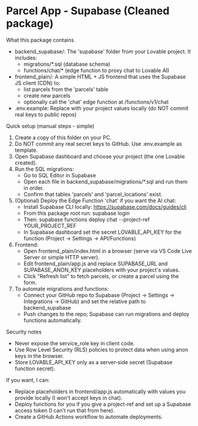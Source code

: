 Parcel App - Supabase (Cleaned package)
======================================

What this package contains
- backend_supabase/: The 'supabase' folder from your Lovable project. It includes:
  - migrations/*.sql  (database schema)
  - functions/chat/*  (edge function to proxy chat to Lovable AI)
- frontend_plain/: A simple HTML + JS frontend that uses the Supabase JS client (CDN) to:
  - list parcels from the 'parcels' table
  - create new parcels
  - optionally call the 'chat' edge function at /functions/v1/chat
- .env.example: Replace with your project values locally (do NOT commit real keys to public repos)

Quick setup (manual steps - simple)
1. Create a copy of this folder on your PC.
2. Do NOT commit any real secret keys to GitHub. Use .env.example as template.
3. Open Supabase dashboard and choose your project (the one Lovable created).
4. Run the SQL migrations:
   - Go to SQL Editor in Supabase
   - Open each file in backend_supabase/migrations/*.sql and run them in order.
   - Confirm that tables 'parcels' and 'parcel_locations' exist.
5. (Optional) Deploy the Edge Function 'chat' if you want the AI chat:
   - Install Supabase CLI locally: https://supabase.com/docs/guides/cli
   - From this package root run: supabase login
   - Then: supabase functions deploy chat --project-ref YOUR_PROJECT_REF
   - In Supabase dashboard set the secret LOVABLE_API_KEY for the function (Project -> Settings -> API/Functions)
6. Frontend:
   - Open frontend_plain/index.html in a browser (serve via VS Code Live Server or simple HTTP server).
   - Edit frontend_plain/app.js and replace SUPABASE_URL and SUPABASE_ANON_KEY placeholders with your project's values.
   - Click "Refresh list" to fetch parcels, or create a parcel using the form.
7. To automate migrations and functions:
   - Connect your GitHub repo to Supabase (Project -> Settings -> Integrations -> GitHub) and set the relative path to backend_supabase
   - Push changes to the repo; Supabase can run migrations and deploy functions automatically.

Security notes
- Never expose the service_role key in client code.
- Use Row Level Security (RLS) policies to protect data when using anon keys in the browser.
- Store LOVABLE_API_KEY only as a server-side secret (Supabase function secret).

If you want, I can:
- Replace placeholders in frontend/app.js automatically with values you provide locally (I won't accept keys in chat).
- Deploy functions for you if you give a project-ref and set up a Supabase access token (I can't run that from here).
- Create a GitHub Actions workflow to automate deployments.

